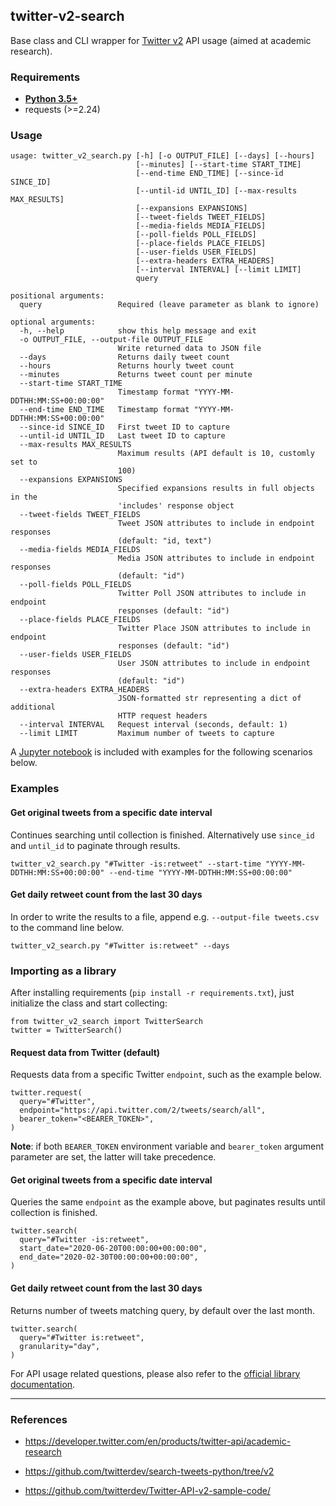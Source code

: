 twitter-v2-search
---

Base class and CLI wrapper for [Twitter v2](https://blog.twitter.com/developer/en_us/topics/tools/2021/enabling-the-future-of-academic-research-with-the-twitter-api) API usage (aimed at academic research).

### Requirements

* **[Python 3.5+](https://www.python.org/downloads/)**
* requests (>=2.24)

### Usage

```
usage: twitter_v2_search.py [-h] [-o OUTPUT_FILE] [--days] [--hours]
                            [--minutes] [--start-time START_TIME]
                            [--end-time END_TIME] [--since-id SINCE_ID]
                            [--until-id UNTIL_ID] [--max-results MAX_RESULTS]
                            [--expansions EXPANSIONS]
                            [--tweet-fields TWEET_FIELDS]
                            [--media-fields MEDIA_FIELDS]
                            [--poll-fields POLL_FIELDS]
                            [--place-fields PLACE_FIELDS]
                            [--user-fields USER_FIELDS]
                            [--extra-headers EXTRA_HEADERS]
                            [--interval INTERVAL] [--limit LIMIT]
                            query

positional arguments:
  query                 Required (leave parameter as blank to ignore)

optional arguments:
  -h, --help            show this help message and exit
  -o OUTPUT_FILE, --output-file OUTPUT_FILE
                        Write returned data to JSON file
  --days                Returns daily tweet count
  --hours               Returns hourly tweet count
  --minutes             Returns tweet count per minute
  --start-time START_TIME
                        Timestamp format "YYYY-MM-DDTHH:MM:SS+00:00:00"
  --end-time END_TIME   Timestamp format "YYYY-MM-DDTHH:MM:SS+00:00:00"
  --since-id SINCE_ID   First tweet ID to capture
  --until-id UNTIL_ID   Last tweet ID to capture
  --max-results MAX_RESULTS
                        Maximum results (API default is 10, customly set to
                        100)
  --expansions EXPANSIONS
                        Specified expansions results in full objects in the
                        'includes' response object
  --tweet-fields TWEET_FIELDS
                        Tweet JSON attributes to include in endpoint responses
                        (default: "id, text")
  --media-fields MEDIA_FIELDS
                        Media JSON attributes to include in endpoint responses
                        (default: "id")
  --poll-fields POLL_FIELDS
                        Twitter Poll JSON attributes to include in endpoint
                        responses (default: "id")
  --place-fields PLACE_FIELDS
                        Twitter Place JSON attributes to include in endpoint
                        responses (default: "id")
  --user-fields USER_FIELDS
                        User JSON attributes to include in endpoint responses
                        (default: "id")
  --extra-headers EXTRA_HEADERS
                        JSON-formatted str representing a dict of additional
                        HTTP request headers
  --interval INTERVAL   Request interval (seconds, default: 1)
  --limit LIMIT         Maximum number of tweets to capture
```

A [Jupyter notebook](twitter_v2_search.ipynb) is included with examples for the following scenarios below.

### Examples

#### Get original tweets from a specific date interval

Continues searching until collection is finished. Alternatively use `since_id` and `until_id` to paginate through results.

```
twitter_v2_search.py "#Twitter -is:retweet" --start-time "YYYY-MM-DDTHH:MM:SS+00:00:00" --end-time "YYYY-MM-DDTHH:MM:SS+00:00:00"
```

#### Get daily retweet count from the last 30 days

In order to write the results to a file, append e.g. `--output-file tweets.csv` to the command line below.

```
twitter_v2_search.py "#Twitter is:retweet" --days
```

### Importing as a library

After installing requirements (`pip install -r requirements.txt`), just initialize the class and start collecting:

```
from twitter_v2_search import TwitterSearch
twitter = TwitterSearch()
```

#### Request data from Twitter (default)

Requests data from a specific Twitter `endpoint`, such as the example below.

```
twitter.request(
  query="#Twitter",
  endpoint="https://api.twitter.com/2/tweets/search/all",
  bearer_token="<BEARER_TOKEN>",
)
```

**Note**: if both `BEARER_TOKEN` environment variable and `bearer_token` argument parameter are set, the latter will take precedence.

#### Get original tweets from a specific date interval

Queries the same `endpoint` as the example above, but paginates results until collection is finished.

```
twitter.search(
  query="#Twitter -is:retweet",
  start_date="2020-06-20T00:00:00+00:00:00",
  end_date="2020-02-30T00:00:00+00:00:00",
)
```

#### Get daily retweet count from the last 30 days

Returns number of tweets matching query, by default over the last month.

```
twitter.search(
  query="#Twitter is:retweet",
  granularity="day",
)
```

For API usage related questions, please also refer to the [official library documentation](https://github.com/twitterdev/search-tweets-python/tree/v2).

___

### References

* https://developer.twitter.com/en/products/twitter-api/academic-research

* https://github.com/twitterdev/search-tweets-python/tree/v2

* https://github.com/twitterdev/Twitter-API-v2-sample-code/
